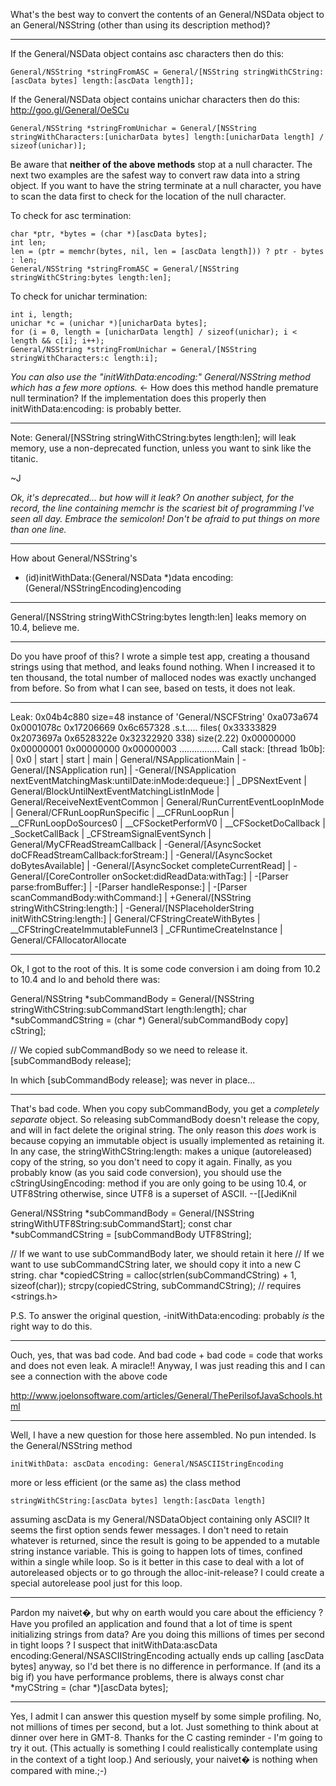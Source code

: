 

What's the best way to convert the contents of an General/NSData object to an General/NSString (other than using its     description method)?

----

If the General/NSData object contains asc characters then do this:

    General/NSString *stringFromASC = General/[NSString stringWithCString:[ascData bytes] length:[ascData length]];

If the General/NSData object contains unichar characters then do this: http://goo.gl/General/OeSCu

    General/NSString *stringFromUnichar = General/[NSString stringWithCharacters:[unicharData bytes] length:[unicharData length] / sizeof(unichar)];

Be aware that **neither of the above methods** stop at a null character. The next two examples are the safest way to convert raw data into a string object. If you want to have the string terminate at a null character, you have to scan the data first to check for the location of the null character. 

To check for asc termination:

    
    char *ptr, *bytes = (char *)[ascData bytes]; 
    int len;
    len = (ptr = memchr(bytes, nil, len = [ascData length])) ? ptr - bytes : len;
    General/NSString *stringFromASC = General/[NSString stringWithCString:bytes length:len];


To check for unichar termination:
    
    int i, length; 
    unichar *c = (unichar *)[unicharData bytes];
    for (i = 0, length = [unicharData length] / sizeof(unichar); i < length && c[i]; i++);
    General/NSString *stringFromUnichar = General/[NSString stringWithCharacters:c length:i];


*You can also use the "initWithData:encoding:" General/NSString method which has a few more options.* <- How does this method handle premature null termination? If the implementation does this properly then     initWithData:encoding: is probably better.

----
Note: General/[NSString stringWithCString:bytes length:len]; will leak memory, use a non-deprecated function, unless you want to sink like the titanic.

~J

*Ok, it's deprecated... but how will it leak? On another subject, for the record, the line containing     memchr is the scariest bit of programming I've seen all day. Embrace the semicolon! Don't be afraid to put things on more than one line.*

----

How about General/NSString's

- (id)initWithData:(General/NSData *)data encoding:(General/NSStringEncoding)encoding

----
General/[NSString stringWithCString:bytes length:len] leaks memory on 10.4, believe me.

----
Do you have proof of this? I wrote a simple test app, creating a thousand strings using that method, and     leaks found nothing. When I increased it to ten thousand, the total number of malloced nodes was exactly unchanged from before. So from what I can see, based on tests, it does not leak.

----

    
Leak: 0x04b4c880  size=48       instance of 'General/NSCFString'
        0xa073a674 0x0001078c 0x17206669 0x6c657328     .s.t..... files(
        0x33333829 0x2073697a 0x6528322e 0x32322920     338) size(2.22) 
        0x00000000 0x00000001 0x00000000 0x00000003     ................
        Call stack: [thread 1b0b]: | 0x0 | start | start | main | General/NSApplicationMain | -General/[NSApplication run] | -General/[NSApplication nextEventMatchingMask:untilDate:inMode:dequeue:] | _DPSNextEvent | General/BlockUntilNextEventMatchingListInMode | General/ReceiveNextEventCommon | General/RunCurrentEventLoopInMode | General/CFRunLoopRunSpecific | __CFRunLoopRun | __CFRunLoopDoSources0 | __CFSocketPerformV0 | __CFSocketDoCallback | _SocketCallBack | _CFStreamSignalEventSynch | General/MyCFReadStreamCallback | -General/[AsyncSocket doCFReadStreamCallback:forStream:] | -General/[AsyncSocket doBytesAvailable] | -General/[AsyncSocket completeCurrentRead] | -General/[CoreController onSocket:didReadData:withTag:] | -[Parser parse:fromBuffer:] | -[Parser handleResponse:] | -[Parser scanCommandBody:withCommand:] | +General/[NSString stringWithCString:length:] | -General/[NSPlaceholderString initWithCString:length:] | General/CFStringCreateWithBytes | __CFStringCreateImmutableFunnel3 | _CFRuntimeCreateInstance | General/CFAllocatorAllocate 


----
Ok, I got to the root of this. It is some code conversion i am doing from 10.2 to 10.4 and lo and behold there was:

    
General/NSString *subCommandBody = General/[NSString stringWithCString:subCommandStart length:length];
char *subCommandCString = (char *) General/subCommandBody copy] cString];

// We copied subCommandBody so we need to release it.
[subCommandBody release];


In which [subCommandBody release]; was never in place...

----
That's bad code. When you copy     subCommandBody, you get a *completely separate* object. So releasing     subCommandBody doesn't release the copy, and will in fact delete the original string. The only reason this *does* work is because copying an immutable object is usually implemented as retaining it. In any case, the     stringWithCString:length: makes a unique (autoreleased) copy of the string, so you don't need to copy it again. Finally, as you probably know (as you said code conversion), you should use the     cStringUsingEncoding: method if you are only going to be using 10.4, or     UTF8String otherwise, since UTF8 is a superset of ASCII. --[[JediKnil
    
General/NSString *subCommandBody = General/[NSString stringWithUTF8String:subCommandStart];
const char *subCommandCString = [subCommandBody UTF8String];

// If we want to use subCommandBody later, we should retain it here
// If we want to use subCommandCString later, we should copy it into a new C string.
char *copiedCString = calloc(strlen(subCommandCString) + 1, sizeof(char));
strcpy(copiedCString, subCommandCString); // requires <strings.h>

P.S. To answer the original question,     -initWithData:encoding: probably *is* the right way to do this.

----
Ouch, yes, that was bad code. And bad code + bad code = code that works and does not even leak. A miracle!! Anyway, I was just reading this and I can see a connection with the above code

http://www.joelonsoftware.com/articles/General/ThePerilsofJavaSchools.html

----

Well, I have a new question for those here assembled. No pun intended. Is the General/NSString method

    initWithData: ascData encoding: General/NSASCIIStringEncoding

more or less efficient (or the same as) the class method

    stringWithCString:[ascData bytes] length:[ascData length]

assuming ascData is my General/NSDataObject containing only ASCII? It seems the first option sends fewer messages. I don't need to retain whatever is returned, since the result is going to be appended to a mutable string instance variable. This is going to happen lots of times, confined within a single while loop. So is it better in this case to deal with a lot of autoreleased objects or to go through
the alloc-init-release? I could create a special autorelease pool just for this loop.

----
Pardon my naivet�, but why on earth would you care about the efficiency ?  Have you profiled an application and found that a lot of time is spent initializing strings from data?  Are you doing this millions of times per second in tight loops ?  I suspect that initWithData:ascData encoding:General/NSASCIIStringEncoding actually ends up calling [ascData bytes] anyway, so I'd bet there is no difference in performance.  If (and its a big if) you have performance problems, there is always const char *myCString = (char *)[ascData bytes];

----
Yes, I admit I can answer this question myself by some simple profiling. No, not millions of times per second, but a lot. Just something to think about at dinner over here in GMT-8. Thanks for the C casting reminder - I'm going to try it out. (This actually is something I could realistically contemplate using in the context of a tight loop.) And seriously, your naivet� is nothing when compared with mine.;-)